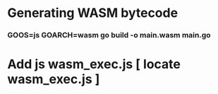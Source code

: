 # Generating WASM bytecode 
### GOOS=js GOARCH=wasm go build -o main.wasm main.go 

# Add js wasm_exec.js [ locate wasm_exec.js ]

